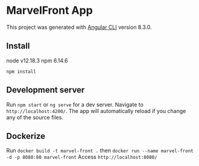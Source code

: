 # MarvelFront App

This project was generated with [Angular CLI](https://github.com/angular/angular-cli) version 8.3.0.

## Install

node v12.18.3
npm 6.14.6

`npm install`

## Development server

Run `npm start` or `ng serve` for a dev server. Navigate to `http://localhost:4200/`. The app will automatically reload if you change any of the source files.

## Dockerize

Run `docker build -t marvel-front .` then `docker run --name marvel-front -d -p 8080:80 marvel-front`
Access `http://localhost:8080/`
